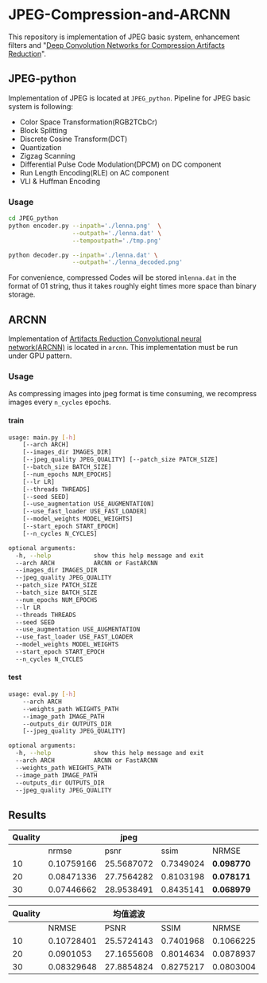 # JPEG-Compression-and-ARCNN

This repository is implementation of JPEG basic system, enhancement filters and "[Deep Convolution Networks for Compression Artifacts Reduction][ARCNN]".

## JPEG-python

Implementation of JPEG is located at `JPEG_python`. Pipeline for JPEG basic system is following:

- Color Space Transformation(RGB2TCbCr)
- Block Splitting
- Discrete Cosine Transform(DCT)
- Quantization
- Zigzag Scanning
- Differential Pulse Code Modulation(DPCM) on DC component
- Run Length Encoding(RLE) on AC component
- VLI & Huffman Encoding

### Usage

```bash
cd JPEG_python
python encoder.py --inpath='./lenna.png'  \
                  --outpath='./lenna.dat' \
                  --tempoutpath='./tmp.png'

python decoder.py --inpath='./lenna.dat' \
                  --outpath='./lenna_decoded.png'
```

For convenience, compressed Codes will be stored in`lenna.dat`  in the format of 01 string, thus it takes roughly eight times more space than binary storage. 

## ARCNN

Implementation of [Artifacts Reduction Convolutional neural network(ARCNN)][ARCNN] is located in `arcnn`.  This implementation must be run under GPU pattern.

### Usage

As compressing images into jpeg format is time consuming, we recompress images every `n_cycles` epochs.

#### train

```bash
usage: main.py [-h] 
    [--arch ARCH]
    [--images_dir IMAGES_DIR]
    [--jpeg_quality JPEG_QUALITY] [--patch_size PATCH_SIZE]
    [--batch_size BATCH_SIZE]
    [--num_epochs NUM_EPOCHS]
    [--lr LR]
    [--threads THREADS]
    [--seed SEED]
    [--use_augmentation USE_AUGMENTATION]
    [--use_fast_loader USE_FAST_LOADER]
    [--model_weights MODEL_WEIGHTS]
    [--start_epoch START_EPOCH]
    [--n_cycles N_CYCLES]

optional arguments:
  -h, --help            show this help message and exit
  --arch ARCH           ARCNN or FastARCNN
  --images_dir IMAGES_DIR
  --jpeg_quality JPEG_QUALITY
  --patch_size PATCH_SIZE
  --batch_size BATCH_SIZE
  --num_epochs NUM_EPOCHS
  --lr LR
  --threads THREADS
  --seed SEED
  --use_augmentation USE_AUGMENTATION
  --use_fast_loader USE_FAST_LOADER
  --model_weights MODEL_WEIGHTS
  --start_epoch START_EPOCH
  --n_cycles N_CYCLES
```

#### test

```bash
usage: eval.py [-h] 
    --arch ARCH 
    --weights_path WEIGHTS_PATH 
    --image_path IMAGE_PATH 
    --outputs_dir OUTPUTS_DIR
    [--jpeg_quality JPEG_QUALITY]

optional arguments:
  -h, --help            show this help message and exit
  --arch ARCH           ARCNN or FastARCNN
  --weights_path WEIGHTS_PATH
  --image_path IMAGE_PATH
  --outputs_dir OUTPUTS_DIR
  --jpeg_quality JPEG_QUALITY
```



## Results

| Quality | |jpeg  |     | |ARCNN|      | |FastARCNN| |
| ------- | ---------- | ---------- | --------- | -------- | --------- | -------- | -------- | --------- | -------- |
|| nrmse   | psnr       | ssim       | NRMSE     | PSNR     | SSIM      | NRMSE    | PSNR     | SSIM      |
| 10      | 0.10759166 | 25.5687072 | 0.7349024 | **0.098770** | **26.344464** | **0.761270** | 0.100744 | 26.150947 | 0.761108 |
| 20      | 0.08471336 | 27.7564282 | 0.8103198 | **0.078171** | **28.481314** | **0.829704** | 0.080431 | 28.195823 | 0.825750 |
| 30      | 0.07446662 | 28.9538491 | 0.8435141 | **0.068979** | **29.634973** | **0.858679** | 0.070016 | 29.490277 | 0.856202 |

| Quality | |均值滤波|   | |中位数滤波| | |高斯滤波|  |
| ------- | ---------- | ---------- | --------- | --------- | ---------- | -------- | ----------- | ----------- | ----------- |
| |NRMSE   | PSNR       | SSIM       | NRMSE     | PSNR      | SSIM       | NRMSE    | PSNR        | SSIM        |             |
| 10      | 0.10728401 | 25.5724143 | 0.7401968 | 0.1066225 | 25.6485438 | 0.73716  | 0.109893914 | 25.35919998 | 0.729683225 |
| 20      | 0.0901053  | 27.1655608 | 0.8014634 | 0.0878937 | 27.4300238 | 0.803609 | 0.091235394 | 27.05903444 | 0.796919993 |
| 30      | 0.08329648 | 27.8854824 | 0.8275217 | 0.0803004 | 28.272947  | 0.831538 | 0.083812947 | 27.83597909 | 0.82544385  |



[ARCNN]: http://mmlab.ie.cuhk.edu.hk/projects/ARCNN.html    "Deep Convolution Networks for Compression"


